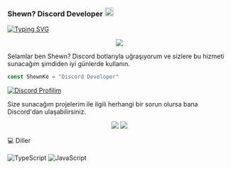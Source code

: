 ### Shewn? Discord Developer <img src="https://media.giphy.com/media/Q7LHmoFwVP6Yc1swZs/giphy.gif" height="20px"></h2>

<a href="https://git.io/typing-svg"><img src="https://readme-typing-svg.herokuapp.com?font=Fira+Code&pause=1000&color=F7D20C&center=yanl%C4%B1%C5%9F&vCenter=yanl%C4%B1%C5%9F&width=435&lines=%F0%9F%94%B1+Destek+%26+Yard%C4%B1m+%C4%B0%C3%A7in+'Shewn%3F%232018" alt="Typing SVG" /></a>

<div align="center">
    <img src="https://komarev.com/ghpvc/?username=ShewnKe&color=red"/>
</div>

Selamlar ben Shewn? Discord botlarıyla uğraşıyorum ve sizlere bu hizmeti sunacağım şimdiden iyi günlerde kullanın.

```js
const ShewnKe = "Discord Developer"
```
[![Discord Profilim](https://lanyard.cnrad.dev/api/988420853052092426)](https://discord.com/users/988420853052092426)

Size sunacağım projelerim ile ilgili herhangi bir sorun olursa bana Discord'dan ulaşabilirsiniz. 

<p align="center">
 <a href="https://discord.com/users/988420853052092426" target"blank_"><img src="https://img.shields.io/badge/Discord%20-7289DA.svg?&style=for-the-badge&logo=discord&logoColor=white"></a>
  <a href="https://github.com/ShewnKe" target"blank_"><img src="https://img.shields.io/badge/GitHub%20-191717.svg?&style=for-the-badge&logo=github&logoColor=white"></a>


💻 Diller

<img alt="TypeScript" align="center" src="https://img.shields.io/badge/-Typescript-1151d1?style=flat-square&logo=typescript&logoColor=white"/>
<img alt="JavaScript" align="center" src="https://img.shields.io/badge/-Javascript-edb200?style=flat-square&logo=javascript&logoColor=white"/>
